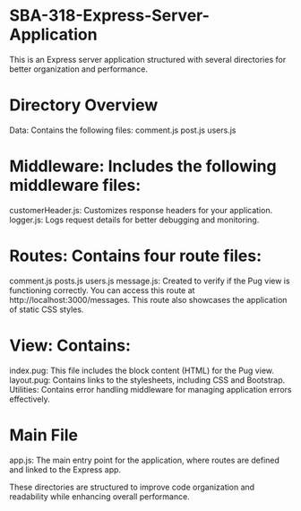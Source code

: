 # SBA-318-Express-Server-Application


This is an Express server application structured with several directories for better organization and performance.

# Directory Overview

Data: Contains the following files:
comment.js
post.js
users.js

# Middleware: Includes the following middleware files:
customerHeader.js: Customizes response headers for your application.
logger.js: Logs request details for better debugging and monitoring.

# Routes: Contains four route files:
comment.js
posts.js
users.js
message.js: Created to verify if the Pug view is functioning correctly. You can access this route at http://localhost:3000/messages. This route also showcases the application of static CSS styles.

# View: Contains:
index.pug: This file includes the block content (HTML) for the Pug view.
layout.pug: Contains links to the stylesheets, including CSS and Bootstrap.
Utilities: Contains error handling middleware for managing application errors effectively.

# Main File
app.js: The main entry point for the application, where routes are defined and linked to the Express app.

These directories are structured to improve code organization and readability while enhancing overall performance.
